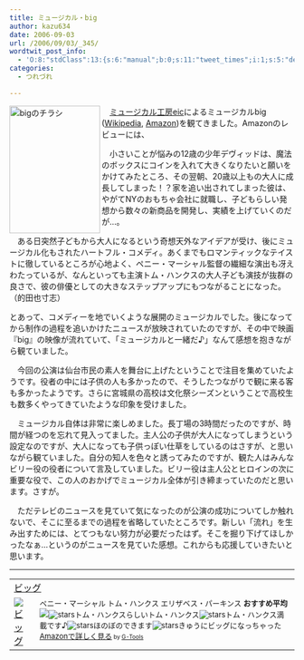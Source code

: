```yaml
---
title: ミュージカル・big
author: kazu634
date: 2006-09-03
url: /2006/09/03/_345/
wordtwit_post_info:
  - 'O:8:"stdClass":13:{s:6:"manual";b:0;s:11:"tweet_times";i:1;s:5:"delay";i:0;s:7:"enabled";i:1;s:10:"separation";s:2:"60";s:7:"version";s:3:"3.7";s:14:"tweet_template";b:0;s:6:"status";i:2;s:6:"result";a:0:{}s:13:"tweet_counter";i:2;s:13:"tweet_log_ids";a:1:{i:0;i:2541;}s:9:"hash_tags";a:0:{}s:8:"accounts";a:1:{i:0;s:7:"kazu634";}}'
categories:
  - つれづれ

---
```

<div class="section">
<p>
<a href="http://yayresu.com/" onclick="__gaTracker('send', 'event', 'outbound-article', 'http://yayresu.com/', '');" target="_blank"><img width="160" align="left" alt="bigのチラシ" src="http://image.blog.livedoor.jp/simoom634/imgs/0/3/03aede01-s.jpg" height="225" border="0" class="pict" /></a>
</p></p> 
  
<p>
    　<a href="http://yayresu.com/" onclick="__gaTracker('send', 'event', 'outbound-article', 'http://yayresu.com/', 'ミュージカル工房eic');" target="_blank">ミュージカル工房eic</a>によるミュージカルbig (<a href="http://en.wikipedia.org/wiki/Big" onclick="__gaTracker('send', 'event', 'outbound-article', 'http://en.wikipedia.org/wiki/Big', 'Wikipedia');" target="blank">Wikipedia</a>, <a href="http://www.amazon.co.jp/gp/product/B0002E4F6Y" onclick="__gaTracker('send', 'event', 'outbound-article', 'http://www.amazon.co.jp/gp/product/B0002E4F6Y', 'Amazon');" target="blank">Amazon</a>)を観てきました。Amazonのレビューには、
</p>
  
<p>
<blockquote>
</blockquote>
</p>
  
<p>
    　小さいことが悩みの12歳の少年デヴィッドは、魔法のボックスにコインを入れて大きくなりたいと願いをかけてみたところ、その翌朝、20歳以上もの大人に成長してしまった！？家を追い出されてしまった彼は、やがてNYのおもちゃ会社に就職し、子どもらしい発想から数々の新商品を開発し、実績を上げていくのだが…。
</p></p> 
  
<p>
    　ある日突然子どもから大人になるという奇想天外なアイデアが受け、後にミュージカル化もされたハートフル・コメディ。あくまでもロマンティックなテイストに徹しているところが心地よく、ペニー・マーシャル監督の繊細な演出も冴えわたっているが、なんといっても主演トム・ハンクスの大人子ども演技が抜群の良さで、彼の俳優としての大きなステップアップにもつながることになった。（的田也寸志）
</p></p> 
  
<p>
    とあって、コメディーを地でいくような展開のミュージカルでした。後になってから制作の過程を追いかけたニュースが放映されていたのですが、その中で映画『big』の映像が流れていて、「ミュージカルと一緒だ♪」なんて感想を抱きながら観ていました。
</p></p> 
  
<p>
    　今回の公演は仙台市民の素人を舞台に上げたということで注目を集めていたようです。役者の中には子供の人も多かったので、そうしたつながりで観に来る客も多かったようです。さらに宮城県の高校は文化祭シーズンということで高校生も数多くやってきていたような印象を受けました。
</p></p> 
  
<p>
    　ミュージカル自体は非常に楽しめました。長丁場の3時間だったのですが、時間が経つのを忘れて見入ってました。主人公の子供が大人になってしまうという設定なのですが、大人になっても子供っぽい仕草をしているのはさすが、と思いながら観ていました。自分の知人を色々と誘ってみたのですが、観た人はみんなビリー役の役者について言及していました。ビリー役は主人公とヒロインの次に重要な役で、この人のおかげでミュージカル全体が引き締まっていたのだと思います。さすが。
</p></p> 
  
<p>
    　ただテレビのニュースを見ていて気になったのが公演の成功についてしか触れないで、そこに至るまでの過程を省略していたところです。新しい「流れ」を生み出すためには、とてつもない努力が必要だったはず。そこを掘り下げてほしかったなぁ…というのがニュースを見ていた感想。これからも応援していきたいと思います。
</p>
  
<hr />
  
<p>
<center>
</center>
</p>
  
<p>
<table cellpadding="5" border="0">
<tr>
<td colspan="2">
<a href="https://www.amazon.co.jp/exec/obidos/ASIN/B00005ULCR/goodpic-22/" onclick="__gaTracker('send', 'event', 'outbound-article', 'https://www.amazon.co.jp/exec/obidos/ASIN/B00005ULCR/goodpic-22/', 'ビッグ');" target="_top">ビッグ</a>
</td>
</tr>
      
<tr>
<td valign="top">
<a href="https://www.amazon.co.jp/exec/obidos/ASIN/B00005ULCR/goodpic-22/" onclick="__gaTracker('send', 'event', 'outbound-article', 'https://www.amazon.co.jp/exec/obidos/ASIN/B00005ULCR/goodpic-22/', '');" target="_top"><img alt="ビッグ" src="http://images.amazon.com/images/P/B00005ULCR.01._SCMZZZZZZZ_.jpg" border="0" /></a>
</td>
        
<td valign="top">
<font size="-1">ペニー・マーシャル トム・ハンクス エリザベス・パーキンス <strong>おすすめ平均</strong> <img src="http://g-images.amazon.com/images/G/01/detail/stars-5-0.gif" /><img alt="stars" src="http://g-images.amazon.com/images/G/01/detail/stars-5-0.gif" />トム・ハンクスらしいトム・ハンクス<img alt="stars" src="http://g-images.amazon.com/images/G/01/detail/stars-5-0.gif" />トム・ハンクス満載です♪<img alt="stars" src="http://g-images.amazon.com/images/G/01/detail/stars-5-0.gif" />ほのぼのできます<img alt="stars" src="http://g-images.amazon.com/images/G/01/detail/stars-5-0.gif" />きゅうにビッグになっちゃった<a href="https://www.amazon.co.jp/exec/obidos/ASIN/B00005ULCR/goodpic-22/" onclick="__gaTracker('send', 'event', 'outbound-article', 'https://www.amazon.co.jp/exec/obidos/ASIN/B00005ULCR/goodpic-22/', 'Amazonで詳しく見る');" target="_top">Amazonで詳しく見る</a></font><font size="-2"> by <a href="http://www.goodpic.com/mt/aws/index.html" onclick="__gaTracker('send', 'event', 'outbound-article', 'http://www.goodpic.com/mt/aws/index.html', 'G-Tools');">G-Tools</a></font>
</td>
</tr>
</table>
</p>
</div>
